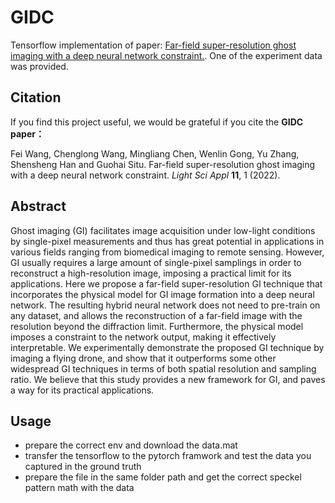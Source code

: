 <!--
 * @Descripttion: your project
 * @version: 1.0
 * @Author: luxin
 * @Date: 2024-03-10 21:25:44
 * @LastEditTime: 2024-03-10 21:32:37
-->
# GIDC

Tensorflow implementation of paper: [Far-field super-resolution ghost imaging with a deep neural network constraint.](https://www.nature.com/articles/s41377-021-00680-w). One of the experiment data was provided.

## Citation
If you find this project useful, we would be grateful if you cite the **GIDC paper：**

Fei Wang, Chenglong Wang, Mingliang Chen, Wenlin Gong, Yu Zhang, Shensheng Han and Guohai Situ. Far-field super-resolution ghost imaging with a deep neural network constraint. *Light Sci Appl* **11**, 1 (2022).

## Abstract
Ghost imaging (GI) facilitates image acquisition under low-light conditions by single-pixel measurements and thus has great potential in applications in various fields ranging from biomedical imaging to remote sensing. However, GI usually requires a large amount of single-pixel samplings in order to reconstruct a high-resolution image, imposing a practical limit for its applications. Here we propose a far-field super-resolution GI technique that incorporates the physical model for GI image formation into a deep neural network. The resulting hybrid neural network does not need to pre-train on any dataset, and allows the reconstruction of a far-field image with the resolution beyond the diffraction limit. Furthermore, the physical model imposes a constraint to the network output, making it effectively interpretable. We experimentally demonstrate the proposed GI technique by imaging a flying drone, and show that it outperforms some other widespread GI techniques in terms of both spatial resolution and sampling ratio. We believe that this study provides a new framework for GI, and paves a way for its practical applications.

## Usage
- prepare the correct env and download the data.mat
- transfer the tensorflow to the pytorch framwork and test the data you captured in the ground truth
- prepare the file in the same folder path and get the correct speckel pattern math with the data